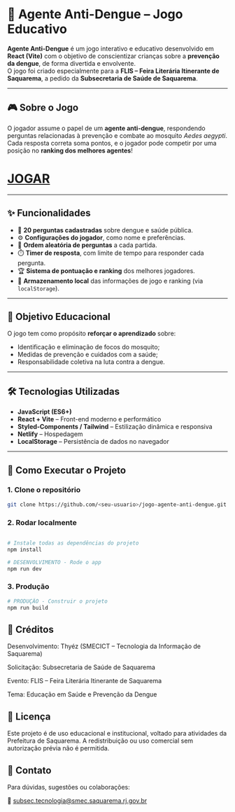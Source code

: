 # 🦟 Agente Anti-Dengue – Jogo Educativo

**Agente Anti-Dengue** é um jogo interativo e educativo desenvolvido em **React (Vite)** com o objetivo de conscientizar crianças sobre a **prevenção da dengue**, de forma divertida e envolvente.  
O jogo foi criado especialmente para a **FLIS – Feira Literária Itinerante de Saquarema**, a pedido da **Subsecretaria de Saúde de Saquarema**.

---

## 🎮 Sobre o Jogo

O jogador assume o papel de um **agente anti-dengue**, respondendo perguntas relacionadas à prevenção e combate ao mosquito *Aedes aegypti*.  
Cada resposta correta soma pontos, e o jogador pode competir por uma posição no **ranking dos melhores agentes**!

# [JOGAR](https://agente-anti-dengue.netlify.app/)
---

## ✨ Funcionalidades

- 🧩 **20 perguntas cadastradas** sobre dengue e saúde pública.
- ⚙️ **Configurações do jogador**, como nome e preferências.  
- 🔀 **Ordem aleatória de perguntas** a cada partida.  
- ⏱️ **Timer de resposta**, com limite de tempo para responder cada pergunta.  
- 🏆 **Sistema de pontuação e ranking** dos melhores jogadores.  
- 💾 **Armazenamento local** das informações de jogo e ranking (via `localStorage`).  

---

## 🧠 Objetivo Educacional

O jogo tem como propósito **reforçar o aprendizado** sobre:
- Identificação e eliminação de focos do mosquito;
- Medidas de prevenção e cuidados com a saúde;
- Responsabilidade coletiva na luta contra a dengue.

---

## 🛠️ Tecnologias Utilizadas

- **JavaScript (ES6+)**
- **React + Vite** – Front-end moderno e performático  
- **Styled-Components / Tailwind** – Estilização dinâmica e responsiva  
- **Netlify** – Hospedagem
- **LocalStorage** – Persistência de dados no navegador

---

## 🚀 Como Executar o Projeto

### 1. Clone o repositório

```bash
git clone https://github.com/<seu-usuario>/jogo-agente-anti-dengue.git
```

### 2. Rodar localmente

```bash

# Instale todas as dependências do projeto
npm install

# DESENVOLVIMENTO - Rode o app
npm run dev
```

### 3. Produção

```bash
# PRODUÇÃO - Construir o projeto
npm run build

```

## 🏅 Créditos

Desenvolvimento: Thyéz (SMECICT – Tecnologia da Informação de Saquarema)

Solicitação: Subsecretaria de Saúde de Saquarema

Evento: FLIS – Feira Literária Itinerante de Saquarema

Tema: Educação em Saúde e Prevenção da Dengue

## 📜 Licença

Este projeto é de uso educacional e institucional, voltado para atividades da Prefeitura de Saquarema.
A redistribuição ou uso comercial sem autorização prévia não é permitida.

## 💬 Contato

Para dúvidas, sugestões ou colaborações:

📧 subsec.tecnologia@smec.saquarema.rj.gov.br
